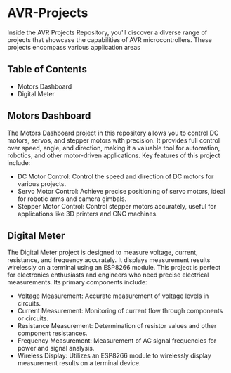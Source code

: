 # AVR-Projects
Inside the AVR Projects Repository, you'll discover a diverse range of projects that showcase the capabilities of AVR microcontrollers. These projects encompass various application areas

## Table of Contents
- Motors Dashboard
- Digital Meter

## Motors Dashboard
The Motors Dashboard project in this repository allows you to control DC motors, servos, and stepper motors with precision. It provides full control over speed, angle, and direction, making it a valuable tool for automation, robotics, and other motor-driven applications. Key features of this project include:
- DC Motor Control: Control the speed and direction of DC motors for various projects.
- Servo Motor Control: Achieve precise positioning of servo motors, ideal for robotic arms and camera gimbals.
- Stepper Motor Control: Control stepper motors accurately, useful for applications like 3D printers and CNC machines.

    
## Digital Meter
The Digital Meter project is designed to measure voltage, current, resistance, and frequency accurately. It displays measurement results wirelessly on a terminal using an ESP8266 module. This project is perfect for electronics enthusiasts and engineers who need precise electrical measurements. Its primary components include:
- Voltage Measurement: Accurate measurement of voltage levels in circuits.
- Current Measurement: Monitoring of current flow through components or circuits.
- Resistance Measurement: Determination of resistor values and other component resistances.
- Frequency Measurement: Measurement of AC signal frequencies for power and signal analysis.
- Wireless Display: Utilizes an ESP8266 module to wirelessly display measurement results on a terminal device.
